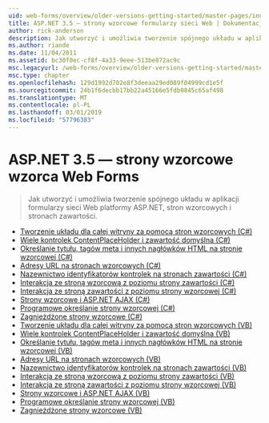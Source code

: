 ```yaml
---
uid: web-forms/overview/older-versions-getting-started/master-pages/index
title: ASP.NET 3.5 — strony wzorcowe formularzy sieci Web | Dokumentacja firmy Microsoft
author: rick-anderson
description: Jak utworzyć i umożliwia tworzenie spójnego układu w aplikacji formularzy sieci Web platformy ASP.NET, stron wzorcowych i stronach zawartości.
ms.author: riande
ms.date: 11/04/2011
ms.assetid: bc30f0ec-cf8f-4a33-9eee-513be872ac9c
msc.legacyurl: /web-forms/overview/older-versions-getting-started/master-pages
msc.type: chapter
ms.openlocfilehash: 129d1992d702e8f3deeaa29ed089f04999cd1e5f
ms.sourcegitcommit: 24b1f6decbb17bb22a45166e5fdb0845c65af498
ms.translationtype: MT
ms.contentlocale: pl-PL
ms.lasthandoff: 03/01/2019
ms.locfileid: "57796383"
---
```

<a name="aspnet-35---web-forms-master-pages"></a>ASP.NET 3.5 — strony wzorcowe wzorca Web Forms
====================
> Jak utworzyć i umożliwia tworzenie spójnego układu w aplikacji formularzy sieci Web platformy ASP.NET, stron wzorcowych i stronach zawartości.


- [Tworzenie układu dla całej witryny za pomocą stron wzorcowych (C#)](creating-a-site-wide-layout-using-master-pages-cs.md)
- [Wiele kontrolek ContentPlaceHolder i zawartość domyślna (C#)](multiple-contentplaceholders-and-default-content-cs.md)
- [Określanie tytułu, tagów meta i innych nagłówków HTML na stronie wzorcowej (C#)](specifying-the-title-meta-tags-and-other-html-headers-in-the-master-page-cs.md)
- [Adresy URL na stronach wzorcowych (C#)](urls-in-master-pages-cs.md)
- [Nazewnictwo identyfikatorów kontrolek na stronach zawartości (C#)](control-id-naming-in-content-pages-cs.md)
- [Interakcja ze stroną wzorcową z poziomu strony zawartości (C#)](interacting-with-the-master-page-from-the-content-page-cs.md)
- [Interakcja ze stroną zawartości z poziomu strony wzorcowej (C#)](interacting-with-the-content-page-from-the-master-page-cs.md)
- [Strony wzorcowe i ASP.NET AJAX (C#)](master-pages-and-asp-net-ajax-cs.md)
- [Programowe określanie strony wzorcowej (C#)](specifying-the-master-page-programmatically-cs.md)
- [Zagnieżdżone strony wzorcowe (C#)](nested-master-pages-cs.md)
- [Tworzenie układu dla całej witryny za pomocą stron wzorcowych (VB)](creating-a-site-wide-layout-using-master-pages-vb.md)
- [Wiele kontrolek ContentPlaceHolder i zawartość domyślna (VB)](multiple-contentplaceholders-and-default-content-vb.md)
- [Określanie tytułu, tagów meta i innych nagłówków HTML na stronie wzorcowej (VB)](specifying-the-title-meta-tags-and-other-html-headers-in-the-master-page-vb.md)
- [Adresy URL na stronach wzorcowych (VB)](urls-in-master-pages-vb.md)
- [Nazewnictwo identyfikatorów kontrolek na stronach zawartości (VB)](control-id-naming-in-content-pages-vb.md)
- [Interakcja ze stroną wzorcową z poziomu strony zawartości (VB)](interacting-with-the-master-page-from-the-content-page-vb.md)
- [Interakcja ze stroną zawartości z poziomu strony wzorcowej (VB)](interacting-with-the-content-page-from-the-master-page-vb.md)
- [Strony wzorcowe i ASP.NET AJAX (VB)](master-pages-and-asp-net-ajax-vb.md)
- [Programowe określanie strony wzorcowej (VB)](specifying-the-master-page-programmatically-vb.md)
- [Zagnieżdżone strony wzorcowe (VB)](nested-master-pages-vb.md)
